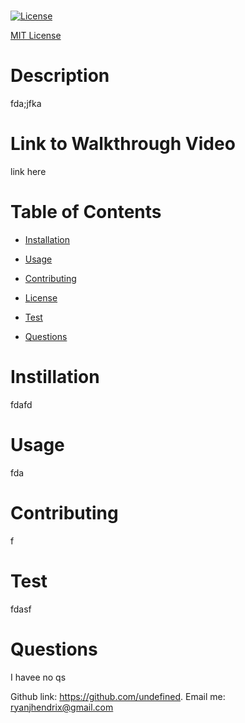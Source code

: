 # 
 
  [![License](https://img.shields.io/badge/License-MIT-yellow.svg)](https://opensource.org/licenses/MIT)

  [MIT License](LICENSE.md)
 
  # Description
 
  fda;jfka
 
  # Link to Walkthrough Video

  link here 

  # Table of Contents

  * [Installation](#installation)

  * [Usage](#usage)

  * [Contributing](#contributing)

  * [License](#license)

  * [Test](#test)

  * [Questions](#questions)



  # Instillation

  fdafd
 
  # Usage

  fda
 
  # Contributing

  f
 
  # Test

  fdasf
 
  # Questions

  I havee no qs

  
  Github link: https://github.com/undefined.
  Email me: ryanjhendrix@gmail.com
  